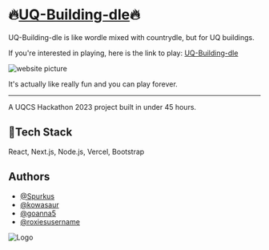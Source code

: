 # 🔥[UQ-Building-dle](https://uq-building-dle.vercel.app)🔥

UQ-Building-dle is like wordle mixed with countrydle, but for UQ buildings. 

If you're interested in playing, here is the link to play: [UQ-Building-dle](https://uq-building-dle.vercel.app) 

![website picture](https://i.imgur.com/U1TSAef.png)

It's actually like really fun and you can play forever.
___
A UQCS Hackathon 2023 project built in under 45 hours.
## 💪Tech Stack

React, Next.js, Node.js, Vercel, Bootstrap


## Authors

- [@Spurkus](https://www.github.com/spurkus)
- [@kowasaur](https://github.com/kowasaur)
- [@goanna5](https://github.com/goanna5)
- [@roxiesusername](https://github.com/roxiesusername)



![Logo](https://i.imgur.com/4M2sZ0O.png)
